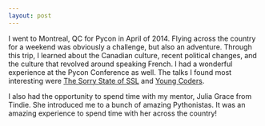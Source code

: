 ```yaml
---
layout: post
---
```


I went to Montreal, QC for Pycon in April of 2014. Flying across the country for a
weekend was obviously a challenge, but also an adventure. Through this trip, I learned
about the Canadian culture, recent political changes, and the culture that revolved
around speaking French. I had a wonderful experience at the Pycon Conference as well. The
talks I found most interesting were 
[The Sorry State of SSL](http://pyvideo.org/video/2651/the-sorry-state-of-ssl) and 
<a href="http://pyvideo.org/video/2570/the-young-coder-lets-learn-python">Young Coders</a>.

<p>
I also had the opportunity to spend time with my mentor, Julia Grace from Tindie.
She introduced me to a bunch of amazing Pythonistas. It was an amazing experience
to spend time with her across the country!
</p>
